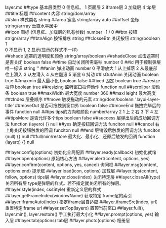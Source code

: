 layer.md
##type 基本层类型
0 信息框。
1 页面层
2 iframe层
3 加载层
4 tip层
##title 标题
##content 内容
string/dom/array  
##skin 样式类名
string
##area 宽高
string/array auto
##offset 坐标
string/arrray 垂直水平居中  
##icon 图标 (信息框、加载层的私有参数)
number -1 / 0
##btn 按钮
strign/array
##btnAlign 按钮排序
string
##closseBtn 关闭按钮
string/boolean 1  
0 不显示
1, 2 显示(显示的样式不一样)  
##shade 遮罩的透明度和颜色
string/array/boolean
##shadeClose 点击遮罩时是否关闭
boolean false
##time 自动关闭所需毫秒
number 0
##id 用于控制弹层唯一标识
string ''
##anim 弹出动画
number 0 平滑放大
1 从上掉落
2 从最底部往上滑入
3 从左滑入
4 从左翻滚
5 渐显
6 抖动
##isOutAnim 关闭动画
boolean true
##maxmin 最大最小化
boolean false
##fixed 固定
boolean true
##resize 拉伸
boolean true
##resizing 监听窗口拉伸动作
function null
##scrollbar 滚动条
boolean true
##maxWidth 最大宽度
number 360
##maxHeight 最大高度
##zIndex 层叠顺序
##move 触发拖动的元素
string/dom/boolean '.layui-layer-title'
##moveOut 是否可拖拽到窗口外
boolean false
##moveEnd 拖拽完毕后的事件
function null
##tips tips的方向和颜色
number/array 2
1 上
2 右
3 下
4 左
##tipsMore 是否允许多个tips
boolean false
##success 层弹出后的成功回调方法
function (layero) {} null
##yes 确定按钮回调方法
funciton null
##cancel 右上角关闭按钮触发的回调
funciton null
##end 层销毁后触发的回调方法
funciton (null) {} null
##full/min/restore 最大化、最小化、还原后触发的回调
function (layero) {} null



##layer.config(options) 初始化全局配置
##layer.ready(callback)  初始化就绪
##layer.open(options) 原始核心方法
##layer.alert(content, options, yes)
##layer.confirm(content, options, yes, cancel) 询问框
##layer.msg(content, options.end) 提示框
##layer.load(icon, options) 加载层
##layer.tips(content, follow, options) tips层
##layer.close(index) 关闭特定层
##layer.closeAll(type) 关闭所有层
type是弹层的样式。若不指定就关闭所有的弹层。
##layer.style(index, cssStyle) 重新定义层的样式
##layer.getFrameIndex(windowName) 获取特定iframe层的索引
##layer.iframeAuto(index) 指定iframe层自适应
##layer.iframeSrc(index, url) 重置特定iframe url
##layer.setTop(layero) 置顶当前窗口
##layer.full(), layer.min(), layer.restore() 手工执行最大小化
##layer.prompt(options, yes) 输入层
##layer.tab(options) tab层
##layer.photo(options) 相册层































